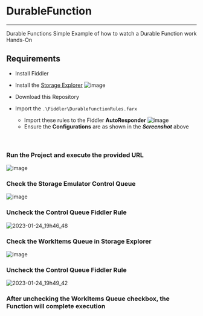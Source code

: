 # DurableFunction
---
Durable Functions Simple Example of how to watch a Durable Function work Hands-On

## Requirements
- Install Fiddler
- Install the [Storage Explorer](https://github.com/microsoft/AzureStorageExplorer/releases)
  ![image](https://user-images.githubusercontent.com/43223084/214461609-503fdf61-6338-4157-b591-9dfbac65cf33.png)

- Download this Repository
- Import the ```.\Fiddler\DurableFunctionRules.farx```
  - Import these rules to the Fiddler **AutoResponder**
    ![image](https://user-images.githubusercontent.com/43223084/214461317-d51cc29d-7d56-4506-b6cd-1cd2071bf75e.png)  
  - Ensure the **Configurations** are as shown in the ***Screenshot*** above  
<br/><br/>  
### Run the Project and execute the provided URL  

  ![image](https://user-images.githubusercontent.com/43223084/214462111-8e8ff5b8-aeba-47e7-83dc-9e5491825884.png)  
  
### Check the **Storage Emulator Control Queue**  
  ![image](https://user-images.githubusercontent.com/43223084/214461906-50748a0e-5351-4a8b-966d-f76ec110aea0.png)  

### Uncheck the **Control Queue Fiddler Rule**  
![2023-01-24_19h46_48](https://user-images.githubusercontent.com/43223084/214462239-2fde958b-66d6-4246-90de-42ea29ae316f.gif)  

### Check the **WorkItems Queue** in Storage Explorer  
![image](https://user-images.githubusercontent.com/43223084/214462511-c4a83150-2258-4504-bc16-11a360781470.png)  

### Uncheck the **Control Queue Fiddler Rule**  
![2023-01-24_19h49_42](https://user-images.githubusercontent.com/43223084/214462570-2d45f37c-c07d-4d39-aa2d-4366b3e82324.gif)  

### After unchecking the **WorkItems Queue** checkbox, the Function will complete execution




